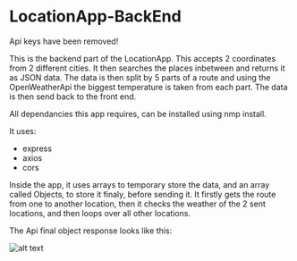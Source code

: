 # LocationApp-BackEnd

Api keys have been removed!

This is the backend part of the LocationApp. This accepts 2 coordinates from 2 different cities. It then searches the places inbetween and returns it as JSON data. The data is then split by 5 parts of a route and using the OpenWeatherApi the biggest temperature is taken from each part. The data is then send back to the front end. 

All dependancies this app requires, can be installed using nmp install.

It uses:
- express
- axios
- cors

Inside the app, it uses arrays to temporary store the data, and an array called Objects, to store it finaly, before sending it. It firstly gets the route from one to another location, then it checks the weather of the 2 sent locations, and then loops over all other locations. 

The Api final object response looks like this:

![alt text](https://github.com/fpv-life/LocationApp-BackEnd/blob/master/Pictures/slika%20api%20requesta.PNG)
